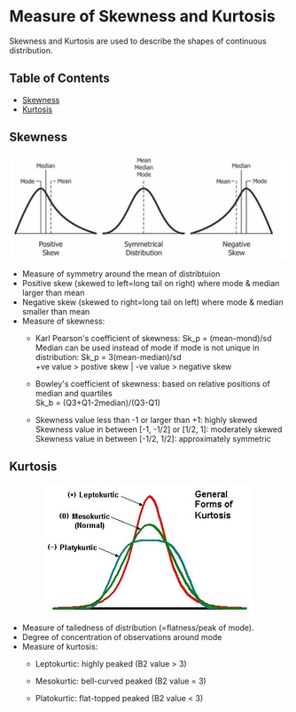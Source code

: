 # Measure of Skewness and Kurtosis
Skewness and Kurtosis are used to describe the shapes of continuous distribution.

## Table of Contents
- [Skewness](#skewness)
- [Kurtosis](#kurtosis)

## Skewness
<p align="center">
<img src="https://github.com/TravisH0301/learning/blob/master/images/skewness.png">
</p>

- Measure of symmetry around the mean of distribtuion
- Positive skew (skewed to left=long tail on right) where mode & median larger than mean
- Negative skew (skewed to right=long tail on left) where mode & median smaller than mean 
- Measure of skewness:
  - Karl Pearson's coefficient of skewness: Sk_p = (mean-mond)/sd
    <br>Median can be used instead of mode if mode is not unique in distribution: Sk_p = 3(mean-median)/sd
    <br>+ve value > postive skew | -ve value > negative skew
    
  - Bowley's coefficient of skewness: based on relative positions of median and quartiles
    <br>Sk_b = (Q3+Q1-2median)/(Q3-Q1)
    
  - Skewness value less than -1 or larger than +1: highly skewed
    <br>Skewness value in between [-1, -1/2] or [1/2, 1]: moderately skewed
    <br>Skewness value in between [-1/2, 1/2]: approximately symmetric

## Kurtosis
<p align="center">
<img src="https://github.com/TravisH0301/learning/blob/master/images/kurtosis.jpg">
</p>

- Measure of tailedness of distribution (=flatness/peak of mode).
- Degree of concentration of observations around mode
- Measure of kurtosis:
  - Leptokurtic: highly peaked (B2 value > 3)

  - Mesokurtic: bell-curved peaked (B2 value = 3)

  - Platokurtic: flat-topped peaked (B2 value < 3)
